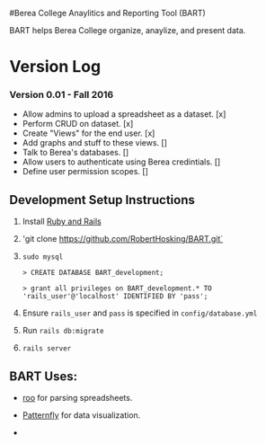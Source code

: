 #Berea College Anaylitics and Reporting Tool (BART)

BART helps Berea College organize, anaylize, and present data.

# Version Log

### Version 0.01 - Fall 2016
- Allow admins to upload a spreadsheet as a dataset. [x]
- Perform CRUD on dataset. [x]
- Create "Views" for the end user. [x]
- Add graphs and stuff to these views. []
- Talk to Berea's databases. []
- Allow users to authenticate using Berea credintials. []
- Define user permission scopes. []

## Development Setup Instructions

1. Install [Ruby and Rails](http://railsapps.github.io/installrubyonrails-ubuntu.html)

2. 'git clone https://github.com/RobertHosking/BART.git`

3. `sudo mysql`

    `> CREATE DATABASE BART_development;`
    
    `> grant all privileges on BART_development.* TO 'rails_user'@'localhost' IDENTIFIED BY 'pass';`

4. Ensure `rails_user` and `pass` is specified in `config/database.yml`

5. Run `rails db:migrate`

6. `rails server`


## BART Uses:

- [roo](https://github.com/roo-rb/roo) for parsing spreadsheets.

- [Patternfly](http://www.patternfly.org/pattern-library/#_) for data visualization.

-
